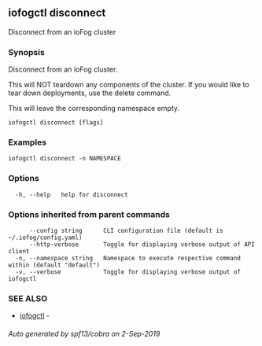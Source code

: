## iofogctl disconnect

Disconnect from an ioFog cluster

### Synopsis

Disconnect from an ioFog cluster.

This will NOT teardown any components of the cluster. If you would like to tear down deployments, use the delete command.

This will leave the corresponding namespace empty.

```
iofogctl disconnect [flags]
```

### Examples

```
iofogctl disconnect -n NAMESPACE
```

### Options

```
  -h, --help   help for disconnect
```

### Options inherited from parent commands

```
      --config string      CLI configuration file (default is ~/.iofog/config.yaml)
      --http-verbose       Toggle for displaying verbose output of API client
  -n, --namespace string   Namespace to execute respective command within (default "default")
  -v, --verbose            Toggle for displaying verbose output of iofogctl
```

### SEE ALSO

* [iofogctl](iofogctl.md)	 - 

###### Auto generated by spf13/cobra on 2-Sep-2019
